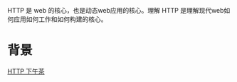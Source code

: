 HTTP 是 web 的核心，也是动态web应用的核心。理解 HTTP 是理解现代web如何应用如何工作和如何构建的核心。

# 背景



[HTTP 下午茶](https://www.kancloud.cn/kancloud/tealeaf-http/43832)